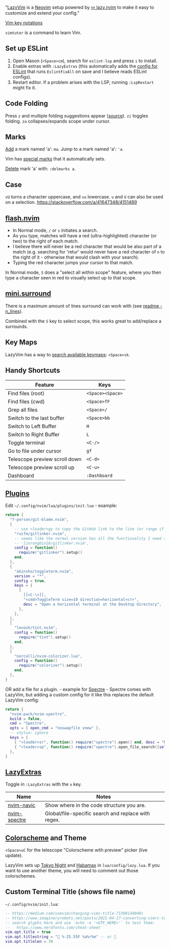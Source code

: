 "[LazyVim](https://www.lazyvim.org/) is a [Neovim](https://neovim.io/) setup powered by [💤 lazy.nvim](https://github.com/folke/lazy.nvim) to make it easy to customize and extend your config."  

[Vim key notations](https://vimdoc.sourceforge.net/htmldoc/intro.html#keycodes) 

`vimtutor` is a command to learn Vim.  

## Set up ESLint
1) Open Mason (`<Space>cm`), search for `eslint-lsp` and press `i` to install.  
2) Enable extras with `:LazyExtras` (this automatically adds the [config for ESLint](https://www.lazyvim.org/extras/linting/eslint) that runs `EslintFixAll` on save and I believe reads ESLint configs).  
3) Restart editor. 
If a problem arises with the LSP, running `:LspRestart` might fix it.

## Code Folding
Press `z` and multiple folding suggestions appear ([source](https://github.com/LazyVim/LazyVim/issues/1319#issuecomment-1674464664)).
`zi` toggles folding.
`za` collapses/expands scope under cursor.

## Marks
[Add](https://vim.fandom.com/wiki/Using_marks#Using_marks) a mark named 'a': `ma`.
Jump to a mark named 'a': `'a`.

Vim has [special marks](https://vim.fandom.com/wiki/Using_marks#Special_marks) that it automatically sets.

[Delete](https://vim.fandom.com/wiki/Using_marks#Deleting_marks) mark 'a' with: `:delmarks a`.
## Case
`vU` turns a character uppercase, and `vu` lowercase. `u` and `U` can also be used on a selection.
https://stackoverflow.com/a/41647348/4151489

## [flash.nvim](https://www.lazyvim.org/keymaps#flashnvim)
* In Normal mode, `/` or `s` initiates a search.
* As you type, matches will have a red (ultra-highlighted) character (or two) to the right of each match.
* I believe there will never be a red character that would be also part of a match (e.g. searching for 'retur' would never have a red character of `n` to the right of it - otherwise that would clash with your search).
* Typing the red character jumps your cursor to that match.

In Normal mode, `S` does a "select all within scope" feature, where you then type a character seen in red to visually select up to that scope.

## [mini.surround](https://github.com/echasnovski/mini.surround.git)
There is a maximum amount of lines surround can work with (see [readme - n_lines](https://github.com/echasnovski/mini.surround#default-config)).

Combined with the `S` key to select scope, this works great to add/replace a surrounds.
## Key Maps
LazyVim has a way to [search available keymaps](https://github.com/LazyVim/LazyVim/discussions/690): `<Space>sk`.
## Handy Shortcuts
Feature | Keys
-|-
Find files (root) | `<Space><Space>`
Find files (cwd) | `<Space>fF` 
Grep all files | `<Space>/`
Switch to the last buffer | `<Space>bb`
Switch to Left Buffer | `H`
Switch to Right Buffer | `L`
Toggle terminal | `<C-/>`
Go to file under cursor | `gf`
Telescope preview scroll down | `<C-d>`
Telescope preview scroll up | `<C-u>`
Dashboard | `:Dashboard`

## [Plugins](https://github.com/folke/lazy.nvim#-structuring-your-plugins)
Edit `~/.config/nvim/lua/plugins/init.lua` - example:
```lua
return {
  "f-person/git-blame.nvim",
  {
    -- use <leader>gy to copy the GitHub link to the line (or range if in visual mode) I'm on:
    "ruifm/gitlinker.nvim",
    -- seems like the normal version has all the functionality I need anyway so I don't use this fork:
    -- 'linrongbin16/gitlinker.nvim',
    config = function()
      require("gitlinker").setup()
    end,
  },
  {
    "akinsho/toggleterm.nvim",
    version = "*",
    config = true,
    keys = {
      {
        [[<C-\>]],
        "<cmd>ToggleTerm size=10 direction=horizontal<cr>",
        desc = "Open a horizontal terminal at the Desktop directory",
      },
    },
  },
  {
    "levouh/tint.nvim",
    config = function()
      require("tint").setup()
    end,
  },
  {
    "norcalli/nvim-colorizer.lua",
    config = function()
      require("colorizer").setup()
    end,
  },
}
```
OR add a file for a plugin. - example for [Spectre](https://github.com/nvim-pack/nvim-spectre) - Spectre comes with LazyVim, but adding a custom config for it like this replaces the default LazyVim config:
```lua
return {
  "nvim-pack/nvim-spectre",
  build = false,
  cmd = "Spectre",
  opts = { open_cmd = "noswapfile vnew" },
  -- stylua: ignore
  keys = {
    { "<leader>sr", function() require("spectre").open() end, desc = "Replace in files (Spectre)" },
    { "<leader>sp", function() require("spectre").open_file_search({select_word=true}) end, desc = "Replace in current file (Spectre)" },
  },
}
```

## [LazyExtras](https://www.lazyvim.org/extras)
Toggle in `:LazyExtras` with the `x` key.

Name | Notes
-|-
[nvim-navic](https://www.lazyvim.org/extras/editor/navic)| Show where in the code structure you are.
[nvim-spectre](https://github.com/nvim-pack/nvim-spectre) | Global/file-specific search and replace with regex.

## [Colorscheme](https://www.lazyvim.org/plugins/colorscheme) and Theme
`<Space>uC` for the telescope "Colorscheme with preview" picker (live update).

LazyVim sets up [Tokyo Night](https://github.com/folke/tokyonight.nvim) and [Habamax](https://github.com/ntk148v/habamax.nvim) in `lua/config/lazy.lua`. If you want to use another theme, you will need to comment out those colorschemes.

## Custom Terminal Title (shows file name)
`~/.config/nvim/init.lua`:
```lua
-- https://medium.com/usevim/changing-vims-title-713001d4049c
-- https://www.imaginaryrobots.net/posts/2021-04-17-converting-vimrc-to-lua/
-- search glyphs here and use `echo -e '<UTF_HERE>'` to test them:
--   https://www.nerdfonts.com/cheat-sheet
vim.opt.title = true
vim.opt.titlestring = " %-25.55F %a%r%m" -- or 
vim.opt.titlelen = 70
```
